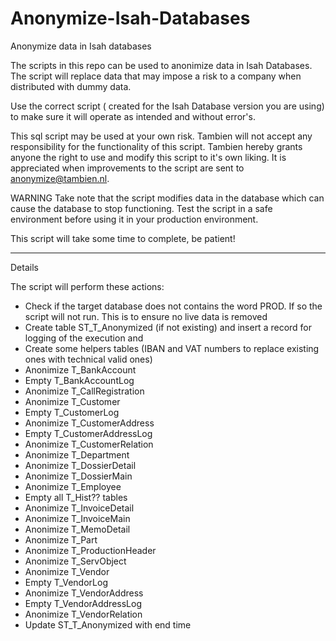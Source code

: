 # Anonymize-Isah-Databases

Anonymize data in Isah databases

The scripts in this repo can be used to anonimize data in Isah Databases. 
The script will replace data that may impose a risk to a company when distributed with dummy data.

Use the correct script ( created for the Isah Database version you are using) to make sure it will operate as intended and without error's.

This sql script may be used at your own risk. 
Tambien will not accept any responsibility for the functionality of this script.
Tambien hereby grants anyone the right to use and modify this script to it's own liking.
It is appreciated when improvements to the script are sent to anonymize@tambien.nl.

WARNING
Take note that the script modifies data in the database which can cause the database to stop functioning.
Test the script in a safe environment before using it in your production environment.

This script will take some time to complete, be patient!

------------------
Details

The script will perform these actions:
- Check if the target database does not contains the word PROD. If so the script will not run. This is to ensure no live data is removed
- Create table ST_T_Anonymized (if not existing) and insert a record for logging of the execution and
- Create some helpers tables (IBAN and VAT numbers to replace existing ones with technical valid ones)
- Anonimize T_BankAccount
- Empty T_BankAccountLog
- Anonimize T_CallRegistration
- Anonimize T_Customer
- Empty T_CustomerLog
- Anonimize T_CustomerAddress
- Empty T_CustomerAddressLog
- Anonimize T_CustomerRelation
- Anonimize T_Department
- Anonimize T_DossierDetail
- Anonimize T_DossierMain
- Anonimize T_Employee
- Empty all T_Hist?? tables
- Anonimize T_InvoiceDetail
- Anonimize T_InvoiceMain
- Anonimize T_MemoDetail
- Anonimize T_Part
- Anonimize T_ProductionHeader
- Anonimize T_ServObject
- Anonimize T_Vendor
- Empty T_VendorLog
- Anonimize T_VendorAddress
- Empty T_VendorAddressLog
- Anonimize T_VendorRelation
- Update ST_T_Anonymized with end time